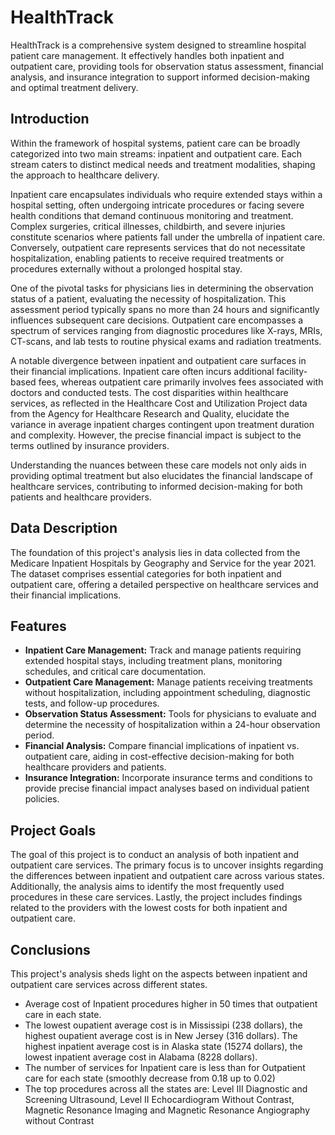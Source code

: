 # HealthTrack
HealthTrack is a comprehensive system designed to streamline hospital patient care management. It effectively handles both inpatient and outpatient care, providing tools for observation status assessment, financial analysis, and insurance integration to support informed decision-making and optimal treatment delivery.


## Introduction

Within the framework of hospital systems, patient care can be broadly categorized into two main streams: inpatient and outpatient care. Each stream caters to distinct medical needs and treatment modalities, shaping the approach to healthcare delivery.

Inpatient care encapsulates individuals who require extended stays within a hospital setting, often undergoing intricate procedures or facing severe health conditions that demand continuous monitoring and treatment. Complex surgeries, critical illnesses, childbirth, and severe injuries constitute scenarios where patients fall under the umbrella of inpatient care. Conversely, outpatient care represents services that do not necessitate hospitalization, enabling patients to receive required treatments or procedures externally without a prolonged hospital stay.

One of the pivotal tasks for physicians lies in determining the observation status of a patient, evaluating the necessity of hospitalization. This assessment period typically spans no more than 24 hours and significantly influences subsequent care decisions. Outpatient care encompasses a spectrum of services ranging from diagnostic procedures like X-rays, MRIs, CT-scans, and lab tests to routine physical exams and radiation treatments.

A notable divergence between inpatient and outpatient care surfaces in their financial implications. Inpatient care often incurs additional facility-based fees, whereas outpatient care primarily involves fees associated with doctors and conducted tests. The cost disparities within healthcare services, as reflected in the Healthcare Cost and Utilization Project data from the Agency for Healthcare Research and Quality, elucidate the variance in average inpatient charges contingent upon treatment duration and complexity. However, the precise financial impact is subject to the terms outlined by insurance providers.

Understanding the nuances between these care models not only aids in providing optimal treatment but also elucidates the financial landscape of healthcare services, contributing to informed decision-making for both patients and healthcare providers.

## Data Description 

The foundation of this project's analysis lies in data collected from the Medicare Inpatient Hospitals by Geography and Service for the year 2021. The dataset comprises essential categories for both inpatient and outpatient care, offering a detailed perspective on healthcare services and their financial implications.

## Features

- **Inpatient Care Management:** Track and manage patients requiring extended hospital stays, including treatment plans, monitoring schedules, and critical care documentation.
- **Outpatient Care Management:** Manage patients receiving treatments without hospitalization, including appointment scheduling, diagnostic tests, and follow-up procedures.
- **Observation Status Assessment:** Tools for physicians to evaluate and determine the necessity of hospitalization within a 24-hour observation period.
- **Financial Analysis:** Compare financial implications of inpatient vs. outpatient care, aiding in cost-effective decision-making for both healthcare providers and patients.
- **Insurance Integration:** Incorporate insurance terms and conditions to provide precise financial impact analyses based on individual patient policies.

## Project Goals

The goal of this project is to conduct an analysis of both inpatient and outpatient care services. The primary focus is to uncover insights regarding the differences between inpatient and outpatient care across various states. Additionally, the analysis aims to identify the most frequently used procedures in these care services. Lastly, the project includes findings related to the providers with the lowest costs for both inpatient and outpatient care.


## Conclusions 

This project's analysis sheds light on the aspects between inpatient and outpatient care services across different states.

- Average cost of Inpatient procedures higher in 50 times that outpatient care in each state.
- The lowest oupatient average cost is in Mississipi (238 dollars), the highest oupatient average cost is in New Jersey (316 dollars). The highest inpatient average cost is in Alaska state (15274 dollars), the lowest inpatient average cost in Alabama (8228 dollars).
- The number of services for Inpatient care is less than for Outpatient care for each state (smoothly decrease from 0.18 up to 0.02)
- The top procedures across all the states are: Level III Diagnostic and Screening Ultrasound,  Level II Echocardiogram Without Contrast,  Magnetic Resonance Imaging and Magnetic Resonance Angiography without Contrast   
